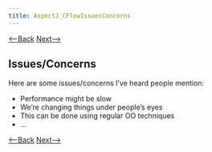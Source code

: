 ```yaml
---
title: AspectJ_CFlowIssuesConcerns
---
```

[<--Back](AspectJ_CFlowAssignmentIssues) [Next-->](AspectJ_Self_Study)

## Issues/Concerns
Here are some issues/concerns I’ve heard people mention:
* Performance might be slow
* We’re changing things under people’s eyes
* This can be done using regular OO techniques
* …

[<--Back](AspectJ_CFlowAssignmentIssues) [Next-->](AspectJ_Self_Study)
